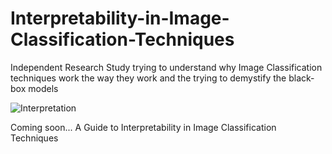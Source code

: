 # Interpretability-in-Image-Classification-Techniques
Independent Research Study trying to understand why Image Classification techniques work the way they work and the trying to demystify the black-box models

<img src="/img/interpretable.png" alt="Interpretation">

Coming soon... 
A Guide to Interpretability in Image Classification Techniques



<!-- (https://interpretability-in-image-classification-techniques.readthedocs.io/en/latest/) -->


